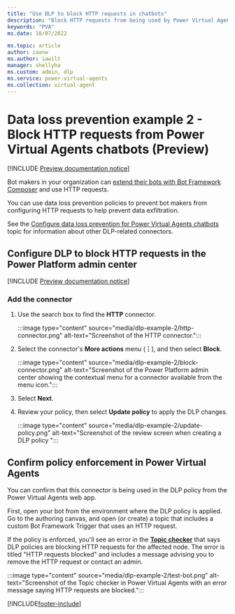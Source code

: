 ```yaml
---
title: "Use DLP to block HTTP requests in chatbots"
description: "Block HTTP requests from being used by Power Virtual Agents chatbots."
keywords: "PVA"
ms.date: 10/07/2022

ms.topic: article
author: iaanw
ms.author: iawilt
manager: shellyha
ms.custom: admin, dlp
ms.service: power-virtual-agents
ms.collection: virtual-agent
---
```




# Data loss prevention example 2 - Block HTTP requests from Power Virtual Agents chatbots (Preview)

[!INCLUDE [Preview documentation notice](includes/cc-beta-prerelease-disclaimer.md)]

Bot makers in your organization can [extend their bots with Bot Framework Composer](advanced-bot-framework-composer.md) and use HTTP requests.

You can use data loss prevention policies to prevent bot makers from configuring HTTP requests to help prevent data exfiltration.

See the [Configure data loss prevention for Power Virtual Agents chatbots](admin-data-loss-prevention.md) topic for information about other DLP-related connectors.

## Configure DLP to block HTTP requests in the Power Platform admin center

[!INCLUDE [Preview documentation notice](includes/dlp-basic-config.md)]

### Add the connector

1. Use the search box to find the **HTTP** connector.

    :::image type="content" source="media/dlp-example-2/http-connector.png" alt-text="Screenshot of the HTTP connector.":::

1. Select the connector's **More actions** menu (**&vellip;**), and then select **Block**.

    :::image type="content" source="media/dlp-example-2/block-connector.png" alt-text="Screenshot of the Power Platform admin center showing the contextual menu for a connector available from the menu icon.":::

1. Select **Next**.

1. Review your policy, then select **Update policy** to apply the DLP changes.

    :::image type="content" source="media/dlp-example-2/update-policy.png" alt-text="Screenshot of the review screen when creating a DLP policy ":::

## Confirm policy enforcement in Power Virtual Agents

You can confirm that this connector is being used in the DLP policy from the Power Virtual Agents web app.

First, open your bot from the environment where the DLP policy is applied. Go to the authoring canvas, and open (or create) a topic that includes a custom Bot Framework Trigger that uses an HTTP request.

If the policy is enforced, you'll see an error in the [**Topic checker**](authoring-topic-management.md) that says DLP policies are blocking HTTP requests for the affected node. The error is titled "HTTP requests blocked" and includes a message advising you to remove the HTTP request or contact an admin.

:::image type="content" source="media/dlp-example-2/test-bot.png" alt-text="Screenshot of the Topic checker in Power Virtual Agents with an error message saying HTTP requests are blocked.":::

[!INCLUDE[footer-include](includes/footer-banner.md)]
